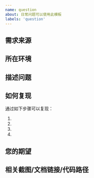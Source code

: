 ```yaml
---
name: question
about: 日常问题可以使用此模板
labels: 'question'
---
```


## 需求来源


## 所在环境


## 描述问题


## 如何复现
通过如下步骤可以复现：

1.
2.
3.
4.

## 您的期望


## 相关截图/文档链接/代码路径

